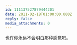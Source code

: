```yaml
---
id: 111137527879444201
date: 2011-02-18T01:00:00.000Z
reply: false
media_attachments: 0
---
```


也许你永远不会明白那种感觉吧。 ​​​​

